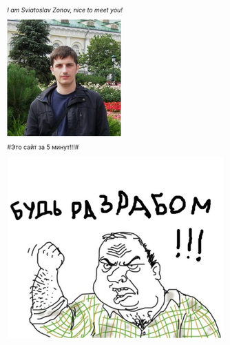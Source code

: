 _I am Sviatoslav Zonov, nice to meet you!_

![](img/face.jpg)

#Это сайт за 5 минут!!!#


![](img/men.jpeg)
